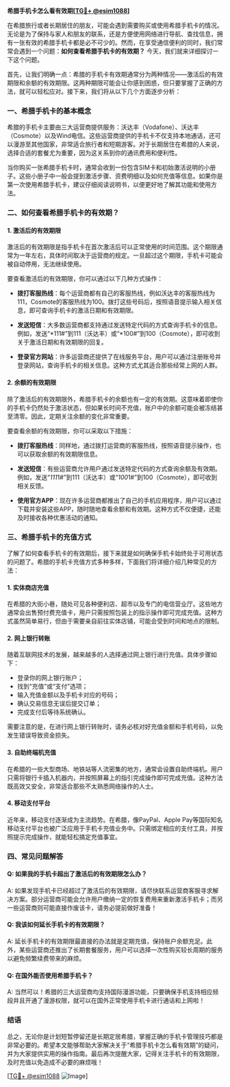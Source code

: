 **希腊手机卡怎么看有效期[[TG💪+ @esim1088](https://t.me/s/esim1088)]**

在希腊旅行或者长期居住的朋友，可能会遇到需要购买或使用希腊手机卡的情况。无论是为了保持与家人和朋友的联系，还是方便使用网络进行导航、查找信息，拥有一张有效的希腊手机卡都是必不可少的。然而，在享受通信便利的同时，我们常常会遇到一个问题：**如何查看希腊手机卡的有效期？** 今天，我们就来详细探讨一下这个问题。

首先，让我们明确一点：希腊的手机卡有效期通常分为两种情况——激活后的有效期限和余额的有效期限。这两种期限可能会让你感到困惑，但只要掌握了正确的方法，就可以轻松应对。接下来，我们将从以下几个方面逐步分析：

### 一、希腊手机卡的基本概念

希腊的手机卡主要由三大运营商提供服务：沃达丰（Vodafone）、沃达丰（Cosmote）以及Wind电信。这些运营商提供的手机卡不仅支持本地通话，还可以漫游至其他国家，非常适合旅行者和短期游客。对于长期居住在希腊的人来说，选择合适的套餐尤为重要，因为这关系到你的通讯费用和便利性。

当你购买一张希腊手机卡时，通常会收到一份包含SIM卡和初始激活说明的小册子。这些小册子中一般会提到激活步骤、资费明细以及如何充值等信息。如果你是第一次使用希腊手机卡，建议仔细阅读说明书，以便更好地了解其功能和使用方法。

### 二、如何查看希腊手机卡的有效期？

#### 1. 激活后的有效期限

激活后的有效期限是指手机卡在首次激活后可以正常使用的时间范围。这个期限通常为一年左右，具体时间取决于运营商的规定。一旦超过这个期限，手机卡可能会被自动停用，无法继续使用。

要查看激活后的有效期限，你可以通过以下几种方式操作：

- **拨打客服热线**：每个运营商都有自己的客服热线，例如沃达丰的客服热线为111，Cosmote的客服热线为100。拨打这些号码后，按照语音提示输入相关信息，即可查询手机卡的激活日期和有效期限。
  
- **发送短信**：大多数运营商都支持通过发送特定代码的方式查询手机卡的信息。例如，发送“*111#”到111（沃达丰）或“*100#”到100（Cosmote），即可收到关于激活日期和有效期限的回复。

- **登录官方网站**：许多运营商还提供了在线服务平台，用户可以通过注册账号并登录网站，查询手机卡的相关信息。这种方式尤其适合那些经常上网的人群。

#### 2. 余额的有效期限

除了激活后的有效期限外，希腊手机卡的余额也有一定的有效期。这意味着即使你的手机卡仍然处于激活状态，但如果长时间不充值，账户中的余额可能会被冻结甚至清零。因此，定期关注余额的变化非常重要。

要查看余额的有效期限，你可以采取以下措施：

- **拨打客服热线**：同样地，通过拨打运营商的客服热线，按照语音提示操作，也可以获取余额的有效期限信息。
  
- **发送短信**：有些运营商允许用户通过发送特定代码的方式查询余额及有效期。例如，发送“*111*1#”到111（沃达丰）或“*100*1#”到100（Cosmote），即可收到相关反馈。

- **使用官方APP**：现在许多运营商都推出了自己的手机应用程序，用户可以通过下载并安装这些APP，随时随地查看余额和有效期。这种方式不仅便捷，还能及时接收各种优惠活动的通知。

### 三、希腊手机卡的充值方式

了解了如何查看手机卡的有效期后，接下来就是如何确保手机卡始终处于可用状态的问题了。希腊的手机卡充值方式多种多样，下面我们将详细介绍几种常见的方法：

#### 1. 实体商店充值

在希腊的大街小巷，随处可见各种便利店、超市以及专门的电信营业厅。这些地方通常会出售预付费充值卡，用户只需按照包装上的指示操作即可完成充值。这种方式虽然简单易行，但由于需要亲自前往实体店铺，可能会受到时间和地点的限制。

#### 2. 网上银行转账

随着互联网技术的发展，越来越多的人选择通过网上银行进行充值。具体步骤如下：
- 登录你的网上银行账户；
- 找到“充值”或“支付”选项；
- 输入充值金额以及手机卡对应的号码；
- 确认交易信息无误后提交订单；
- 完成支付后等待系统确认。

需要注意的是，在进行网上银行转账时，请务必核对好充值金额和手机号码，以免发生错误导致资金损失。

#### 3. 自助终端机充值

在希腊的一些大型商场、地铁站等人流密集的地方，通常会设置自助终端机。用户只需将银行卡插入机器内，并按照屏幕上的指引完成操作即可完成充值。这种方法既高效又安全，非常适合那些不太熟悉网络操作的人士。

#### 4. 移动支付平台

近年来，移动支付逐渐成为主流趋势。在希腊，像PayPal、Apple Pay等国际知名移动支付平台也被广泛应用于手机卡充值业务中。只需绑定相应的支付工具，并按照提示完成操作，就能轻松搞定充值事宜。

### 四、常见问题解答

#### Q: 如果我的手机卡超出了激活后的有效期限怎么办？
A: 如果发现手机卡已经超过了激活后的有效期限，请尽快联系运营商客服寻求解决方案。部分运营商可能会允许用户缴纳一定的恢复费用来重新激活手机卡；而另一些运营商则可能直接作废该卡，请务必提前做好准备！

#### Q: 我该如何延长手机卡的有效期限？
A: 延长手机卡的有效期限最直接的办法就是定期充值，保持账户余额充足。此外，某些运营商还推出了长期套餐服务，用户可以选择一次性购买较长周期的服务以避免频繁续费带来的麻烦。

#### Q: 在国外能否使用希腊手机卡？
A: 当然可以！希腊的三大运营商均支持国际漫游功能，只要确保手机支持相应频段并且开通了漫游权限，就可以在国外正常使用手机卡进行通话和上网啦！

### 结语

总之，无论你是计划短暂停留还是长期定居希腊，掌握正确的手机卡管理技巧都是非常必要的。希望本文能够帮助大家解决关于“希腊手机卡怎么看有效期”的疑问，并为大家提供实用的操作指南。最后再次提醒大家，记得关注手机卡的有效期限，及时充值以免造成不必要的麻烦哦！

[[TG💪+ @esim1088](https://t.me/s/esim1088) ![Image](https://i.postimg.cc/4NQfJmqS/Snipaste-2025-05-13-00-14-12.png)]